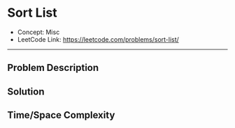# Sort List

- Concept: Misc
- LeetCode Link: https://leetcode.com/problems/sort-list/

---

## Problem Description

## Solution

## Time/Space Complexity

